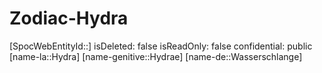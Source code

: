 ﻿---
type: Zodiac
tags:
- astro/Zodiac

---

# Zodiac-Hydra

[SpocWebEntityId::]
isDeleted: false
isReadOnly: false
confidential: public
[name-la::Hydra]
[name-genitive::Hydrae]
[name-de::Wasserschlange]
